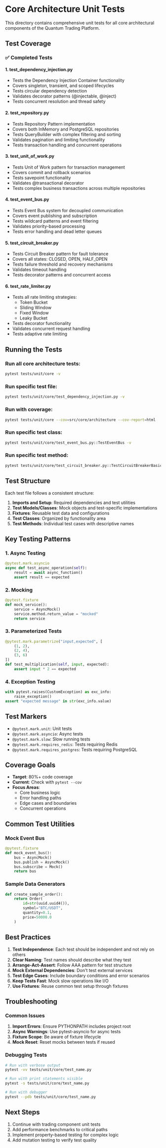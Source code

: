 # Core Architecture Unit Tests

This directory contains comprehensive unit tests for all core architectural components of the Quantum Trading Platform.

## Test Coverage

### ✅ Completed Tests

#### 1. **test_dependency_injection.py**
- Tests the Dependency Injection Container functionality
- Covers singleton, transient, and scoped lifecycles
- Tests circular dependency detection
- Validates decorator patterns (@injectable, @inject)
- Tests concurrent resolution and thread safety

#### 2. **test_repository.py**
- Tests Repository Pattern implementation
- Covers both InMemory and PostgreSQL repositories
- Tests QueryBuilder with complex filtering and sorting
- Validates pagination and limiting functionality
- Tests transaction handling and concurrent operations

#### 3. **test_unit_of_work.py**
- Tests Unit of Work pattern for transaction management
- Covers commit and rollback scenarios
- Tests savepoint functionality
- Validates @transactional decorator
- Tests complex business transactions across multiple repositories

#### 4. **test_event_bus.py**
- Tests Event Bus system for decoupled communication
- Covers event publishing and subscription
- Tests wildcard patterns and event filtering
- Validates priority-based processing
- Tests error handling and dead letter queues

#### 5. **test_circuit_breaker.py**
- Tests Circuit Breaker pattern for fault tolerance
- Covers all states: CLOSED, OPEN, HALF_OPEN
- Tests failure threshold and recovery mechanisms
- Validates timeout handling
- Tests decorator patterns and concurrent access

#### 6. **test_rate_limiter.py**
- Tests all rate limiting strategies:
  - Token Bucket
  - Sliding Window
  - Fixed Window
  - Leaky Bucket
- Tests decorator functionality
- Validates concurrent request handling
- Tests adaptive rate limiting

## Running the Tests

### Run all core architecture tests:
```bash
pytest tests/unit/core -v
```

### Run specific test file:
```bash
pytest tests/unit/core/test_dependency_injection.py -v
```

### Run with coverage:
```bash
pytest tests/unit/core --cov=src/core/architecture --cov-report=html
```

### Run specific test class:
```bash
pytest tests/unit/core/test_event_bus.py::TestEventBus -v
```

### Run specific test method:
```bash
pytest tests/unit/core/test_circuit_breaker.py::TestCircuitBreakerBasics::test_initial_state -v
```

## Test Structure

Each test file follows a consistent structure:

1. **Imports and Setup**: Required dependencies and test utilities
2. **Test Models/Classes**: Mock objects and test-specific implementations
3. **Fixtures**: Reusable test data and configurations
4. **Test Classes**: Organized by functionality area
5. **Test Methods**: Individual test cases with descriptive names

## Key Testing Patterns

### 1. **Async Testing**
```python
@pytest.mark.asyncio
async def test_async_operation(self):
    result = await async_function()
    assert result == expected
```

### 2. **Mocking**
```python
@pytest.fixture
def mock_service():
    service = AsyncMock()
    service.method.return_value = "mocked"
    return service
```

### 3. **Parameterized Tests**
```python
@pytest.mark.parametrize("input,expected", [
    (1, 2),
    (2, 4),
    (3, 6)
])
def test_multiplication(self, input, expected):
    assert input * 2 == expected
```

### 4. **Exception Testing**
```python
with pytest.raises(CustomException) as exc_info:
    raise_exception()
assert "expected message" in str(exc_info.value)
```

## Test Markers

- `@pytest.mark.unit`: Unit tests
- `@pytest.mark.asyncio`: Async tests
- `@pytest.mark.slow`: Slow running tests
- `@pytest.mark.requires_redis`: Tests requiring Redis
- `@pytest.mark.requires_postgres`: Tests requiring PostgreSQL

## Coverage Goals

- **Target**: 80%+ code coverage
- **Current**: Check with `pytest --cov`
- **Focus Areas**: 
  - Core business logic
  - Error handling paths
  - Edge cases and boundaries
  - Concurrent operations

## Common Test Utilities

### Mock Event Bus
```python
@pytest.fixture
def mock_event_bus():
    bus = AsyncMock()
    bus.publish = AsyncMock()
    bus.subscribe = Mock()
    return bus
```

### Sample Data Generators
```python
def create_sample_order():
    return Order(
        id=str(uuid.uuid4()),
        symbol="BTC/USDT",
        quantity=0.1,
        price=50000.0
    )
```

## Best Practices

1. **Test Independence**: Each test should be independent and not rely on others
2. **Clear Naming**: Test names should describe what they test
3. **Arrange-Act-Assert**: Follow AAA pattern for test structure
4. **Mock External Dependencies**: Don't test external services
5. **Test Edge Cases**: Include boundary conditions and error scenarios
6. **Keep Tests Fast**: Mock slow operations like I/O
7. **Use Fixtures**: Reuse common test setup through fixtures

## Troubleshooting

### Common Issues

1. **Import Errors**: Ensure PYTHONPATH includes project root
2. **Async Warnings**: Use pytest-asyncio for async tests
3. **Fixture Scope**: Be aware of fixture lifecycle
4. **Mock Reset**: Reset mocks between tests if reused

### Debugging Tests

```bash
# Run with verbose output
pytest -vv tests/unit/core/test_name.py

# Run with print statements visible
pytest -s tests/unit/core/test_name.py

# Run with debugger
pytest --pdb tests/unit/core/test_name.py
```

## Next Steps

1. Continue with trading component unit tests
2. Add performance benchmarks to critical paths
3. Implement property-based testing for complex logic
4. Add mutation testing to verify test quality